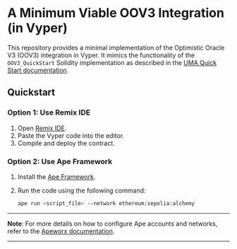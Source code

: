 
# A Minimum Viable OOV3 Integration (in Vyper)

This repository provides a minimal implementation of the Optimistic Oracle V3 (OOV3) integration in Vyper. It mimics the functionality of the `OOV3_QuickStart` Solidity implementation as described in the [UMA Quick Start documentation](https://docs.uma.xyz/developers/quick-start).

## Quickstart

### Option 1: Use Remix IDE

1. Open [Remix IDE](https://remix.ethereum.org).
2. Paste the Vyper code into the editor.
3. Compile and deploy the contract.

### Option 2: Use Ape Framework

1. Install the [Ape Framework](https://dev.to/mosesmuwawu/how-to-compile-deploy-and-interact-with-smart-contracts-using-apeworxape-and-vs-code-4hie).
2. Run the code using the following command:

   ```bash
   ape run <script_file> --network ethereum:sepolia:alchemy
   ```

---

**Note**: For more details on how to configure Ape accounts and networks, refer to the [Apeworx documentation](https://docs.apeworx.io/ape/stable/userguides/accounts.html).

---
